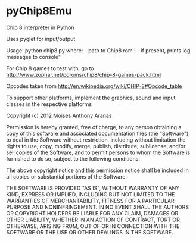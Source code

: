 pyChip8Emu
==========

Chip 8 interpreter in Python

Uses pyglet for input/output

Usage:
  python chip8.py <path to chip8 rom> <log>
  where: <path to chip8 rom> - path to Chip8 rom
       : <log> - if present, prints log messages to console"
       
For Chip 8 games to test with, go to http://www.zophar.net/pdroms/chip8/chip-8-games-pack.html


Opcodes taken from http://en.wikipedia.org/wiki/CHIP-8#Opcode_table

To support other platforms, implement the graphics, sound and input classes
in the respective platforms

Copyright (c) 2012 Moises Anthony Aranas

Permission is hereby granted, free of charge, to any person obtaining a copy of this software and associated documentation files (the "Software"), to deal in the Software without restriction, including without limitation the rights to use, copy, modify, merge, publish, distribute, sublicense, and/or sell copies of the Software, and to permit persons to whom the Software is furnished to do so, subject to the following conditions:

The above copyright notice and this permission notice shall be included in all copies or substantial portions of the Software.

THE SOFTWARE IS PROVIDED "AS IS", WITHOUT WARRANTY OF ANY KIND, EXPRESS OR IMPLIED, INCLUDING BUT NOT LIMITED TO THE WARRANTIES OF MERCHANTABILITY, FITNESS FOR A PARTICULAR PURPOSE AND NONINFRINGEMENT. IN NO EVENT SHALL THE AUTHORS OR COPYRIGHT HOLDERS BE LIABLE FOR ANY CLAIM, DAMAGES OR OTHER LIABILITY, WHETHER IN AN ACTION OF CONTRACT, TORT OR OTHERWISE, ARISING FROM, OUT OF OR IN CONNECTION WITH THE SOFTWARE OR THE USE OR OTHER DEALINGS IN THE SOFTWARE.